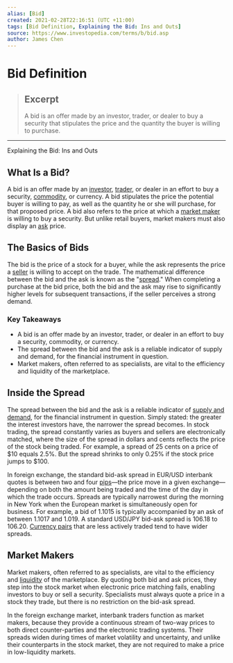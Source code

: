 ```yaml
---
alias: [Bid]
created: 2021-02-28T22:16:51 (UTC +11:00)
tags: [Bid Definition, Explaining the Bid: Ins and Outs]
source: https://www.investopedia.com/terms/b/bid.asp
author: James Chen
---
```


# Bid Definition

> ## Excerpt
> A bid is an offer made by an investor, trader, or dealer to buy a security that stipulates the price and the quantity the buyer is willing to purchase.

---

Explaining the Bid: Ins and Outs
## What Is a Bid?

A bid is an offer made by an [investor](https://www.investopedia.com/terms/i/investor.asp), [trader](https://www.investopedia.com/terms/t/trader.asp), or dealer in an effort to buy a security, [commodity](https://www.investopedia.com/ask/answers/021615/whats-difference-between-commodity-and-product.asp), or currency. A bid stipulates the price the potential buyer is willing to pay, as well as the quantity he or she will purchase, for that proposed price. A bid also refers to the price at which a [market maker](https://www.investopedia.com/terms/m/marketmaker.asp) is willing to buy a security. But unlike retail buyers, market makers must also display an [ask](https://www.investopedia.com/terms/a/ask.asp) price.

## The Basics of Bids

The bid is the price of a stock for a buyer, while the ask represents the price a [seller](https://www.investopedia.com/terms/s/seller.asp) is willing to accept on the trade. The mathematical difference between the bid and the ask is known as the "[spread](https://www.investopedia.com/terms/s/spread.asp)." When completing a purchase at the bid price, both the bid and the ask may rise to significantly higher levels for subsequent transactions, if the seller perceives a strong demand.

### Key Takeaways

-   A bid is an offer made by an investor, trader, or dealer in an effort to buy a security, commodity, or currency.
-   The spread between the bid and the ask is a reliable indicator of supply and demand, for the financial instrument in question.
-   Market makers, often referred to as specialists, are vital to the efficiency and liquidity of the marketplace.

## Inside the Spread

The spread between the bid and the ask is a reliable indicator of [supply and demand](https://www.investopedia.com/terms/l/law-of-supply-demand.asp), for the financial instrument in question. Simply stated: the greater the interest investors have, the narrower the spread becomes. In stock trading, the spread constantly varies as buyers and sellers are electronically matched, where the size of the spread in dollars and cents reflects the price of the stock being traded. For example, a spread of 25 cents on a price of $10 equals 2.5%. But the spread shrinks to only 0.25% if the stock price jumps to $100.

In foreign exchange, the standard bid-ask spread in EUR/USD interbank quotes is between two and four [pips](https://www.investopedia.com/terms/p/pip.asp)—the price move in a given exchange—depending on both the amount being traded and the time of the day in which the trade occurs. Spreads are typically narrowest during the morning in New York when the European market is simultaneously open for business. For example, a bid of 1.1015 is typically accompanied by an ask of between 1.1017 and 1.019. A standard USD/JPY bid-ask spread is 106.18 to 106.20. [Currency pairs](https://www.investopedia.com/terms/forex/f/foreign-currency-pairs.asp) that are less actively traded tend to have wider spreads.

## Market Makers

Market makers, often referred to as specialists, are vital to the efficiency and [liquidity](https://www.investopedia.com/terms/l/liquidity.asp) of the marketplace. By quoting both bid and ask prices, they step into the stock market when electronic price matching fails, enabling investors to buy or sell a security. Specialists must always quote a price in a stock they trade, but there is no restriction on the bid-ask spread.

In the foreign exchange market, interbank traders function as market makers, because they provide a continuous stream of two-way prices to both direct counter-parties and the electronic trading systems. Their spreads widen during times of market volatility and uncertainty, and unlike their counterparts in the stock market, they are not required to make a price in low-liquidity markets.
